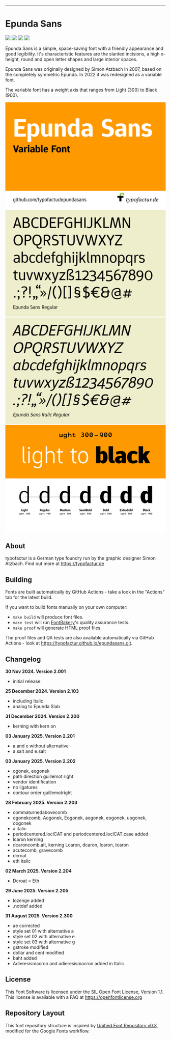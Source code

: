 ----


# Epunda Sans

[![][Fontbakery]](https://typofactur.github.io/epundasans/fontbakery/fontbakery-report.html)
[![][Universal]](https://typofactur.github.io/epundasans/fontbakery/fontbakery-report.html)
[![][GF Profile]](https://typofactur.github.io/epundasans/fontbakery/fontbakery-report.html)
[![][Shaping]](https://typofactur.github.io/epundasans/fontbakery/fontbakery-report.html)

[Fontbakery]: https://img.shields.io/endpoint?url=https%3A%2F%2Fraw.githubusercontent.com%2Ftypofactur%2Fepundasans%2Fgh-pages%2Fbadges%2Foverall.json
[GF Profile]: https://img.shields.io/endpoint?url=https%3A%2F%2Fraw.githubusercontent.com%2Ftypofactur%2Fepundasans%2Fgh-pages%2Fbadges%2FGoogleFonts.json
[Outline Correctness]: https://img.shields.io/endpoint?url=https%3A%2F%2Fraw.githubusercontent.com%2Ftypofactur%2Fepundasans%2Fgh-pages%2Fbadges%2FOutlineCorrectnessChecks.json
[Shaping]: https://img.shields.io/endpoint?url=https%3A%2F%2Fraw.githubusercontent.com%2Ftypofactur%2Fepundasans%2Fgh-pages%2Fbadges%2FShapingChecks.json
[Universal]: https://img.shields.io/endpoint?url=https%3A%2F%2Fraw.githubusercontent.com%2Ftypofactur%2Fepundasans%2Fgh-pages%2Fbadges%2FUniversal.json

Epunda Sans is a simple, space-saving font with a friendly appearance and good legibility. It's characteristic features are the slanted incisions, a high x-height, round and open letter shapes and large interior spaces.

Epunda Sans was originally designed by Simon Atzbach in 2007, based on the completely symmetric Epunda. In 2022 it was redesigned as a variable font.

The variable font has a weight axis that ranges from Light (300) to Black (900).


![Sample Image](documentation/epundasans_cover.png)
![Sample Image](documentation/epundasans_alphabet.png)
![Sample Image](documentation/epundasansitalic_alphabet.png)
![Sample Image](documentation/epundasans_weights.png)

## About

typofactur is a German type foundry run by the graphic designer Simon Atzbach.
Find out more at https://typofactur.de

## Building

Fonts are built automatically by GitHub Actions - take a look in the "Actions" tab for the latest build.

If you want to build fonts manually on your own computer:

* `make build` will produce font files.
* `make test` will run [FontBakery](https://github.com/googlefonts/fontbakery)'s quality assurance tests.
* `make proof` will generate HTML proof files.

The proof files and QA tests are also available automatically via GitHub Actions - look at https://typofactur.github.io/epundasans.git.

## Changelog

**30 Nov 2024. Version 2.001**
- initial release

**25 December 2024. Version 2.103**
- including Italic
- analog to Epunda Slab

**31 December 2024. Version 2.200**
- kerning with kern on

**03 January 2025. Version 2.201**
- a and e without alternative
- a.salt and e.salt

**03 January 2025. Version 2.202**
- ogonek, eogonek
- path direction guillemot right
- vendor identification
- no ligatures
- contour order guillemotright

**28 February 2025. Version 2.203**
- commaturnedabovecomb
- ogonekcomb, Aogonek, Eogonek, aogonek, eogonek, uogonek, oogonek
- a italic
- periodcentered.loclCAT and periodcentered.loclCAT.case added
- lcaron kerning
- dcaroncomb.alt, kerning Lcaron, dcaron, lcaron, tcaron 
- acutecomb, gravecomb
- dcroat
- eth italic

**02 March 2025. Version 2.204**
- Dcroat = Eth

**29 June 2025. Version 2.205**
- lozenge added
- .notdef added

**31 August 2025. Version 2.300**
- ae corrected
- style set 01 with alternative a
- style set 02 with alternative e
- style set 03 with alternative g
- gstroke modified
- dollar and cent modified
- baht added
- Adieresismacron and adieresismacron added in Italic


## License

This Font Software is licensed under the SIL Open Font License, Version 1.1.
This license is available with a FAQ at https://openfontlicense.org

## Repository Layout

This font repository structure is inspired by [Unified Font Repository v0.3](https://github.com/unified-font-repository/Unified-Font-Repository), modified for the Google Fonts workflow.
